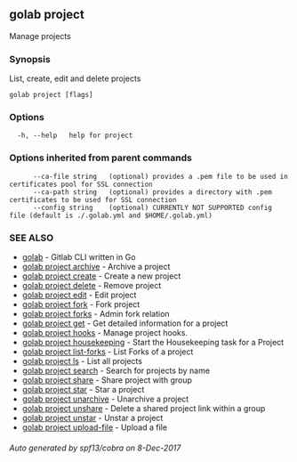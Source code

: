 ## golab project

Manage projects

### Synopsis


List, create, edit and delete projects

```
golab project [flags]
```

### Options

```
  -h, --help   help for project
```

### Options inherited from parent commands

```
      --ca-file string   (optional) provides a .pem file to be used in certificates pool for SSL connection
      --ca-path string   (optional) provides a directory with .pem certificates to be used for SSL connection
      --config string    (optional) CURRENTLY NOT SUPPORTED config file (default is ./.golab.yml and $HOME/.golab.yml)
```

### SEE ALSO
* [golab](golab.md)	 - Gitlab CLI written in Go
* [golab project archive](golab_project_archive.md)	 - Archive a project
* [golab project create](golab_project_create.md)	 - Create a new project
* [golab project delete](golab_project_delete.md)	 - Remove project
* [golab project edit](golab_project_edit.md)	 - Edit project
* [golab project fork](golab_project_fork.md)	 - Fork project
* [golab project forks](golab_project_forks.md)	 - Admin fork relation
* [golab project get](golab_project_get.md)	 - Get detailed information for a project
* [golab project hooks](golab_project_hooks.md)	 - Manage project hooks.
* [golab project housekeeping](golab_project_housekeeping.md)	 - Start the Housekeeping task for a Project
* [golab project list-forks](golab_project_list-forks.md)	 - List Forks of a project
* [golab project ls](golab_project_ls.md)	 - List all projects
* [golab project search](golab_project_search.md)	 - Search for projects by name
* [golab project share](golab_project_share.md)	 - Share project with group
* [golab project star](golab_project_star.md)	 - Star a project 
* [golab project unarchive](golab_project_unarchive.md)	 - Unarchive a project
* [golab project unshare](golab_project_unshare.md)	 - Delete a shared project link within a group
* [golab project unstar](golab_project_unstar.md)	 - Unstar a project
* [golab project upload-file](golab_project_upload-file.md)	 - Upload a file

###### Auto generated by spf13/cobra on 8-Dec-2017
